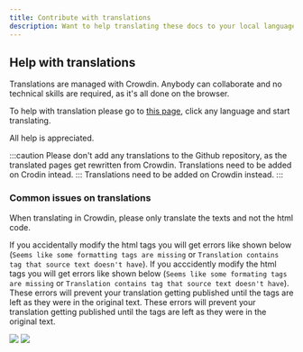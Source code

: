 ```yaml
---
title: Contribute with translations
description: Want to help translating these docs to your local language?
---
```


## Help with translations

Translations are managed with Crowdin. Anybody can collaborate and no technical skills are required, as it's all done on the browser.

To help with translation please go to [this page](https://crowdin.com/project/docsstacksco), click any language and start translating.

All help is appreciated.

:::caution
Please don't add any translations to the Github repository, as the translated pages get rewritten from Crowdin. Translations need to be added on Crodin intead.
::: Translations need to be added on Crowdin instead.
:::

### Common issues on translations

When translating in Crowdin, please only translate the texts and not the html code.

If you accidentally modify the html tags you will get errors like shown below (`Seems like some formatting tags are missing` or `Translation contains tag that source text doesn't have`). If you acccidently modify the html tags you will get errors like shown below (`Seems like some formating tags are missing` or `Translation contains tag that source text doesn't have`). These errors will prevent your translation getting published until the tags are left as they were in the original text. These errors will prevent your translation getting published until the tags are left as they were in the original text.

![](/img/crowdin-qa-issue-formatting_tags_missing.png) ![](/img/crowdin-qa-issue-tag_source.png)
